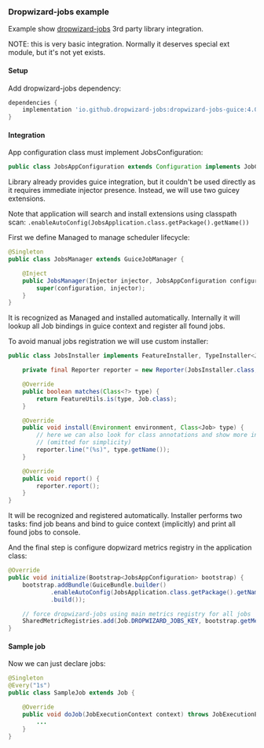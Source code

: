 ### Dropwizard-jobs example

Example show [dropwizard-jobs](https://github.com/dropwizard-jobs/dropwizard-jobs) 3rd party library integration.

NOTE: this is very basic integration. Normally it deserves special ext module, but it's not yet exists.

#### Setup

Add dropwizard-jobs dependency:

```groovy
dependencies {
    implementation 'io.github.dropwizard-jobs:dropwizard-jobs-guice:4.0.0-RELEASE'
}
```

#### Integration

App configuration class must implement JobsConfiguration:

```java
public class JobsAppConfiguration extends Configuration implements JobConfiguration
```

Library already provides guice integration, but it couldn't be used directly as it requires immediate
injector presence. Instead, we will use two guicey extensions. 

Note that application will search and install extensions using classpath scan: `.enableAutoConfig(JobsApplication.class.getPackage().getName())`

First we define Managed to manage scheduler lifecycle: 

```java
@Singleton
public class JobsManager extends GuiceJobManager {

    @Inject
    public JobsManager(Injector injector, JobsAppConfiguration configuration) {
        super(configuration, injector);
    }
}
```

It is recognized as Managed and installed automatically. Internally it will lookup all Job bindings in guice context
and register all found jobs.

To avoid manual jobs registration we will use custom installer:

```java
public class JobsInstaller implements FeatureInstaller, TypeInstaller<Job> {

    private final Reporter reporter = new Reporter(JobsInstaller.class, "jobs =");

    @Override
    public boolean matches(Class<?> type) {
        return FeatureUtils.is(type, Job.class);
    }

    @Override
    public void install(Environment environment, Class<Job> type) {
        // here we can also look for class annotations and show more info in console
        // (omitted for simplicity)
        reporter.line("(%s)", type.getName());
    }

    @Override
    public void report() {
        reporter.report();
    }
}
```

It will be recognized and registered automatically. Installer performs two tasks: find job beans and bind to guice context (implicitly)
and print all found jobs to console.

And the final step is configure dopwizard metrics registry in the application class:

```java
@Override
public void initialize(Bootstrap<JobsAppConfiguration> bootstrap) {
    bootstrap.addBundle(GuiceBundle.builder()
            .enableAutoConfig(JobsApplication.class.getPackage().getName())
            .build());

    // force dropwizard-jobs using main metrics registry for all jobs
    SharedMetricRegistries.add(Job.DROPWIZARD_JOBS_KEY, bootstrap.getMetricRegistry());
}
```

#### Sample job

Now we can just declare jobs:

```java
@Singleton
@Every("1s")
public class SampleJob extends Job {

    @Override
    public void doJob(JobExecutionContext context) throws JobExecutionException {
        ...
    }
}
```
